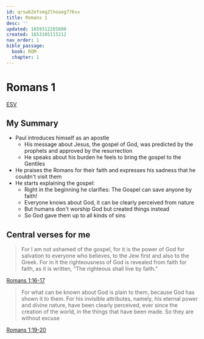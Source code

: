 ```yaml
---
id: qrswb2efsmq2lhoaeg776vx
title: Romans 1
desc: ''
updated: 1659312285880
created: 1653105115212
nav_order: 1
bible_passage:
  book: ROM
  chapter: 1
---
```

# Romans 1

[ESV](https://www.biblegateway.com/passage/?search=Romans+1&version=ESV)

## My Summary
- Paul introduces himself as an apostle
  - His message about Jesus, the gospel of God, was predicted by the prophets and approved by the resurrection
  - He speaks about his burden he feels to bring the gospel to the Gentiles
- He praises the Romans for their faith and expresses his sadness that he couldn't visit them
- He starts explaining the gospel:
  - Right in the beginning he clarifies: The Gospel can save anyone by faith!
  - Everyone knows about God, it can be clearly perceived from nature
  - But humans don't worship God but created things instead
  - So God gave them up to all kinds of sins


## Central verses for me
> For I am not ashamed of the gospel, for it is the power of God for salvation to everyone who believes, to the Jew
  first and also to the Greek. For in it the righteousness of God is revealed from faith for faith, as it is written,
  “The righteous shall live by faith.”

[Romans 1:16-17](https://www.biblegateway.com/passage/?search=Romans+1%3A16-17&version=ESV)

> For what can be known about God is plain to them, because God has shown it to them. For his invisible attributes,
  namely, his eternal power and divine nature, have been clearly perceived, ever since the creation of the world, in
  the things that have been made. So they are without excuse

[Romans 1:19-20](https://www.biblegateway.com/passage/?search=Romans+1%3A19-20&version=ESV)
